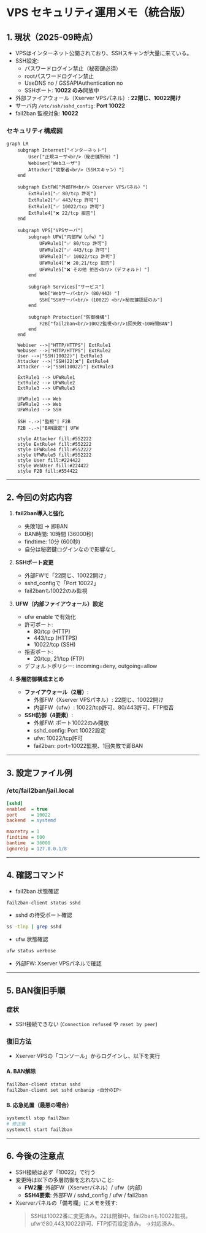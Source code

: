 # VPS セキュリティ運用メモ（統合版）
## 1. 現状（2025-09時点）
- VPSはインターネット公開されており、SSHスキャンが大量に来ている。
- SSH設定:
  - パスワードログイン禁止（秘密鍵必須）
  - rootパスワードログイン禁止
  - UseDNS no / GSSAPIAuthentication no
  - SSHポート: **10022 のみ**開放中
- 外部ファイアウォール（Xserver VPSパネル）: **22閉じ、10022開け**
- サーバ内 `/etc/ssh/sshd_config`: **Port 10022**
- fail2ban 監視対象: **10022**

### セキュリティ構成図

```mermaid
graph LR
    subgraph Internet["インターネット"]
        User["正規ユーザ<br/>（秘密鍵所持）"]
        WebUser["Webユーザ"]
        Attacker["攻撃者<br/>（SSHスキャン）"]
    end
    
    subgraph ExtFW["外部FW<br/>（Xserver VPSパネル）"]
        ExtRule1["✅ 80/tcp 許可"]
        ExtRule2["✅ 443/tcp 許可"]
        ExtRule3["✅ 10022/tcp 許可"]
        ExtRule4["❌ 22/tcp 拒否"]
    end
    
    subgraph VPS["VPSサーバ"]
        subgraph UFW["内部FW（ufw）"]
            UFWRule1["✅ 80/tcp 許可"]
            UFWRule2["✅ 443/tcp 許可"]
            UFWRule3["✅ 10022/tcp 許可"]
            UFWRule4["❌ 20,21/tcp 拒否"]
            UFWRule5["❌ その他 拒否<br/>（デフォルト）"]
        end
        
        subgraph Services["サービス"]
            Web["Webサーバ<br/>（80/443）"]
            SSH["SSHサーバ<br/>（10022）<br/>秘密鍵認証のみ"]
        end
        
        subgraph Protection["防御機構"]
            F2B["fail2ban<br/>10022監視<br/>1回失敗→10時間BAN"]
        end
    end
    
    WebUser -->|"HTTP/HTTPS"| ExtRule1
    WebUser -->|"HTTP/HTTPS"| ExtRule2
    User -->|"SSH(10022)"| ExtRule3
    Attacker -->|"SSH(22)❌"| ExtRule4
    Attacker -->|"SSH(10022)"| ExtRule3
    
    ExtRule1 --> UFWRule1
    ExtRule2 --> UFWRule2
    ExtRule3 --> UFWRule3
    
    UFWRule1 --> Web
    UFWRule2 --> Web
    UFWRule3 --> SSH
    
    SSH -.->|"監視"| F2B
    F2B -.->|"BAN設定"| UFW
    
    style Attacker fill:#552222
    style ExtRule4 fill:#552222
    style UFWRule4 fill:#552222
    style UFWRule5 fill:#552222
    style User fill:#224422
    style WebUser fill:#224422
    style F2B fill:#554422
```

---

## 2. 今回の対応内容
1. **fail2ban導入と強化**
   - 失敗1回 → 即BAN
   - BAN時間: 10時間 (36000秒)
   - findtime: 10分 (600秒)
   - 自分は秘密鍵ログインなので影響なし

2. **SSHポート変更**
   - 外部FWで「22閉じ、10022開け」
   - sshd_configで「Port 10022」
   - fail2banも10022のみ監視

3. **UFW（内部ファイアウォール）設定**
   - ufw enable で有効化
   - 許可ポート:
     - 80/tcp (HTTP)
     - 443/tcp (HTTPS)
     - 10022/tcp (SSH)
   - 拒否ポート:
     - 20/tcp, 21/tcp (FTP)
   - デフォルトポリシー: incoming=deny, outgoing=allow

4. **多層防御構成まとめ**
   - **ファイアウォール（2層）**:
     - 外部FW（Xserver VPSパネル）: 22閉じ、10022開け
     - 内部FW（ufw）: 10022/tcp許可、80/443許可、FTP拒否
   - **SSH防御（4要素）**:
     - 外部FW: ポート10022のみ開放
     - sshd_config: Port 10022設定
     - ufw: 10022/tcp許可
     - fail2ban: port=10022監視、1回失敗で即BAN

---

## 3. 設定ファイル例
### /etc/fail2ban/jail.local
```ini
[sshd]
enabled  = true
port     = 10022
backend  = systemd

maxretry = 1
findtime = 600
bantime  = 36000
ignoreip = 127.0.0.1/8
```

---

## 4. 確認コマンド
- fail2ban 状態確認  
```bash
fail2ban-client status sshd
```

- sshd の待受ポート確認  
```bash
ss -tlnp | grep sshd
```

- ufw 状態確認  
```bash
ufw status verbose
```

- 外部FW: Xserver VPSパネルで確認

---

## 5. BAN復旧手順
### 症状
- SSH接続できない (`Connection refused` や `reset by peer`)

### 復旧方法
- Xserver VPSの「コンソール」からログインし、以下を実行

#### A. BAN解除
```bash
fail2ban-client status sshd
fail2ban-client set sshd unbanip <自分のIP>
```

#### B. 応急処置（最悪の場合）
```bash
systemctl stop fail2ban
# 修正後
systemctl start fail2ban
```

---

## 6. 今後の注意点
- SSH接続は必ず「10022」で行う
- 変更時は以下の多層防御を忘れないこと:
  - **FW2層**: 外部FW（Xserverパネル）/ ufw（内部）
  - **SSH4要素**: 外部FW / sshd_config / ufw / fail2ban
- Xserverパネルの「備考欄」にメモを残す:
  > SSHは10022番に変更済み。22は閉鎖中。fail2banも10022監視。
  > ufwで80,443,10022許可、FTP拒否設定済み。
  > →対応済み。
